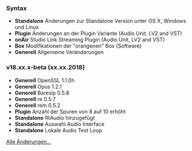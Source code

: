 ### Syntax

- **Standalone** Änderungen zur Standalone Version unter OS X, Windows und Linux
- **Plugin** Änderungen an der Plugin Variante (Audio Unit, LV2 and VST)
- **onAir** Studio Link Streaming Plugin (Audio Unit, LV2 and VST)
- **Box** Modifikationen der "orangenen" Box (Software)
- **Generell** Allgemeine Veränderungen


### v18.xx.x-beta (xx.xx.2018)

- **Generell** OpenSSL 1.1.0h
- **Generell** Opus 1.2.1
- **Generell** Baresip 0.5.8
- **Generell** re 0.5.7
- **Generell** rem 0.5.2
- **Plugin** Anzahl der Spuren von 8 auf 10 erhöht
- **Standalone** RtAudio hinzugefügt
- **Standalone** Auswahl Audio Interface
- **Standalone** Lokale Audio Test Loop


[Alle Änderungen...](https://github.com/Studio-Link-v2/backend/blob/v18.02.x/CHANGELOG-ARCHIVE-DE.md)
